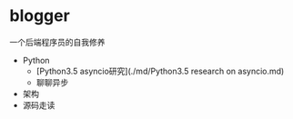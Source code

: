 # blogger
一个后端程序员的自我修养

+   Python
    +   [Python3.5 asyncio研究](./md/Python3.5 research on asyncio.md)
    +   聊聊异步
+   架构
+   源码走读